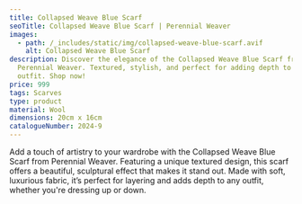 ```yaml
---
title: Collapsed Weave Blue Scarf
seoTitle: Collapsed Weave Blue Scarf | Perennial Weaver
images:
  - path: /_includes/static/img/collapsed-weave-blue-scarf.avif
    alt: Collapsed Weave Blue Scarf
description: Discover the elegance of the Collapsed Weave Blue Scarf from
  Perennial Weaver. Textured, stylish, and perfect for adding depth to any
  outfit. Shop now!
price: 999
tags: Scarves
type: product
material: Wool
dimensions: 20cm x 16cm
catalogueNumber: 2024-9
---
```

Add a touch of artistry to your wardrobe with the Collapsed Weave Blue Scarf from Perennial Weaver. Featuring a unique textured design, this scarf offers a beautiful, sculptural effect that makes it stand out. Made with soft, luxurious fabric, it’s perfect for layering and adds depth to any outfit, whether you're dressing up or down.
